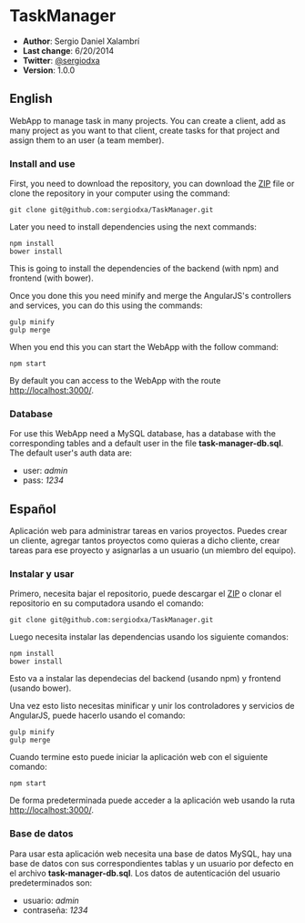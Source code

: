 # TaskManager
* **Author**: Sergio Daniel Xalambrí
* **Last change**: 6/20/2014
* **Twitter**: [@sergiodxa](http://twitter.com/sergiodxa "@sergiodxa")
* **Version**: 1.0.0

## English
WebApp to manage task in many projects. You can create a client, add as many project as you want to that client, create tasks for that project and assign them to an user (a team member).

### Install and use

First, you need to download the repository, you can download the [ZIP](https://github.com/sergiodxa/TaskManager/archive/master.zip "ZIP") file or clone the repository in your computer using the command: 

```
git clone git@github.com:sergiodxa/TaskManager.git
```

Later you need to install dependencies using the next commands:

```
npm install
bower install
```

This is going to install the dependencies of the backend (with npm) and frontend (with bower).

Once you done this you need minify and merge the AngularJS's controllers and services, you can do this using the commands:

```
gulp minify
gulp merge
```

When you end this you can start the WebApp with the follow command:

```
npm start
```

By default you can access to the WebApp with the route [http://localhost:3000/](http://localhost:3000/ "http://localhost:3000/").

### Database
For use this WebApp need a MySQL database, has a database with the corresponding tables and a default user in the file **task-manager-db.sql**. The default user's auth data are:

* user: *admin*
* pass: *1234*

## Español
Aplicación web para administrar tareas en varios proyectos. Puedes crear un cliente, agregar tantos proyectos como quieras a dicho cliente, crear tareas para ese proyecto y asignarlas a un usuario (un miembro del equipo).

### Instalar y usar

Primero, necesita bajar el repositorio, puede descargar el [ZIP](https://github.com/sergiodxa/TaskManager/archive/master.zip "ZIP") o clonar el repositorio en su computadora usando el comando:

```
git clone git@github.com:sergiodxa/TaskManager.git
```

Luego necesita instalar las dependencias usando los siguiente comandos:

```
npm install
bower install
```

Esto va a instalar las dependecias del backend (usando npm) y frontend (usando bower).

Una vez esto listo necesitas minificar y unir los controladores y servicios de AngularJS, puede hacerlo usando el comando:

```
gulp minify
gulp merge
```

Cuando termine esto puede iniciar la aplicación web con el siguiente comando:

```
npm start
```

De forma predeterminada puede acceder a la aplicación web usando la ruta [http://localhost:3000/](http://localhost:3000/ "http://localhost:3000/").

### Base de datos
Para usar esta aplicación web necesita una base de datos MySQL, hay una base de datos con sus correspondientes tablas y un usuario por defecto en el archivo **task-manager-db.sql**. Los datos de autenticación del usuario predeterminados son:

* usuario: *admin*
* contraseña: *1234*